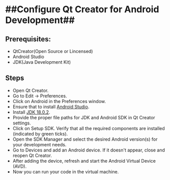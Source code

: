 # ##Configure Qt Creator for Android Development##

## Prerequisites: 
* QtCreator(Open Source or Lincensed)
* Android Studio
* JDK(Java Development Kit) 

## Steps 

* Open Qt Creator.
* Go to Edit -> Preferences.
* Click on Android in the Preferences window.
* Ensure that to install [Android Studio](https://developer.android.com/studio).
* Install [JDK 18.0.2](https://www.oracle.com/java/technologies/javase/jdk18-archive-downloads.html).
* Provide the proper file paths for JDK and Android SDK in Qt Creator settings.
* Click on Setup SDK. Verify that all the required components are installed (indicated by green ticks).
* Open the SDK Manager and select the desired Android version(s) for your development needs.
* Go to Devices and add an Android device. If it doesn't appear, close and reopen Qt Creator.
* After adding the device, refresh and start the Android Virtual Device (AVD).
* Now you can run your code in the virtual machine.

